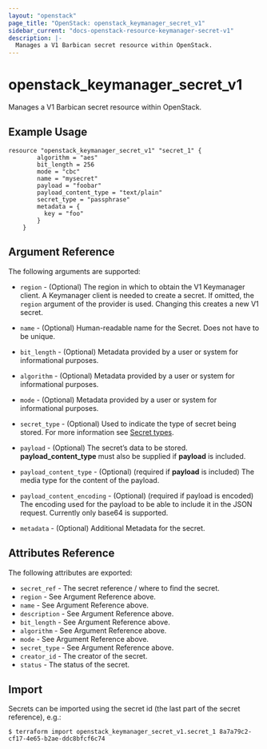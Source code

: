 ```yaml
---
layout: "openstack"
page_title: "OpenStack: openstack_keymanager_secret_v1"
sidebar_current: "docs-openstack-resource-keymanager-secret-v1"
description: |-
  Manages a V1 Barbican secret resource within OpenStack.
---
```


# openstack\_keymanager\_secret\_v1

Manages a V1 Barbican secret resource within OpenStack.

## Example Usage

```hcl
resource "openstack_keymanager_secret_v1" "secret_1" {
		algorithm = "aes"
		bit_length = 256
		mode = "cbc"
		name = "mysecret"
		payload = "foobar"
		payload_content_type = "text/plain"
		secret_type = "passphrase"
		metadata = {
		  key = "foo"
		}
	}
```

## Argument Reference

The following arguments are supported:

* `region` - (Optional) The region in which to obtain the V1 Keymanager client.
    A Keymanager client is needed to create a secret. If omitted, the
    `region` argument of the provider is used. Changing this creates a new
    V1 secret.


* `name` - (Optional) Human-readable name for the Secret. Does not have
    to be unique.
    
* `bit_length` - (Optional) Metadata provided by a user or system for informational purposes.

* `algorithm` - (Optional) Metadata provided by a user or system for informational purposes.

* `mode` - (Optional) Metadata provided by a user or system for informational purposes.

* `secret_type` - (Optional) Used to indicate the type of secret being stored. For more information see [Secret types](https://docs.openstack.org/barbican/latest/api/reference/secret_types.html).
 
* `payload` - (Optional) The secret’s data to be stored. **payload_content_type** must also be supplied if **payload** is included.

* `payload_content_type` - (Optional) (required if **payload** is included) The media type for the content of the payload.

* `payload_content_encoding` - (Optional) (required if payload is encoded) The encoding used for the payload to be able to include it in the JSON request. Currently only base64 is supported.

* `metadata` - (Optional) Additional Metadata for the secret.
			
## Attributes Reference

The following attributes are exported:

* `secret_ref` - The secret reference / where to find the secret.
* `region` - See Argument Reference above.
* `name` - See Argument Reference above.
* `description` - See Argument Reference above.
* `bit_length` - See Argument Reference above.
* `algorithm` - See Argument Reference above.
* `mode` - See Argument Reference above.
* `secret_type` - See Argument Reference above.
* `creator_id` - The creator of the secret.
* `status` - The status of the secret.

## Import

Secrets can be imported using the secret id (the last part of the secret reference), e.g.:

```
$ terraform import openstack_keymanager_secret_v1.secret_1 8a7a79c2-cf17-4e65-b2ae-ddc8bfcf6c74
```
